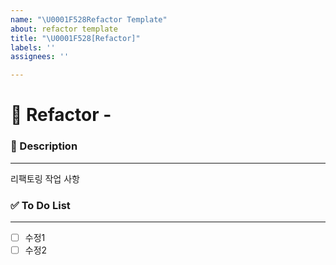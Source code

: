 ```yaml
---
name: "\U0001F528Refactor Template"
about: refactor template
title: "\U0001F528[Refactor]"
labels: ''
assignees: ''

---
```


# 🔨 Refactor - <!--{ 작업 내용 }-->

### 📝 Description

---
<!-- 어떤 리팩토링 작업을 했는지 적어주세요 -->
리팩토링 작업 사항

### ✅ To Do List 

---
<!-- 아래에 수정 사항을 적어주세요 PR 날릴 때 모두 체크되어야함 -->
- [ ] 수정1
- [ ] 수정2
